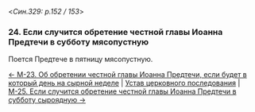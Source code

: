 
<*Син.329: p.152 / 153*>

### 24. Если случится обретение честной главы Иоанна Предтечи в субботу мясопустную 

Поется Предтече в пятницу мясопустную.

[← М-23. Об обретении честной главы Иоанна Предтечи, если будет в который день на сырной неделе](m_329_023.md)
| [Устав церковного последования](README.md)
| [М-25. Если случится обретение честной главы Иоанна Предтечи в субботу сыроядную →](m_329_025.md)

